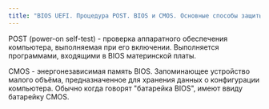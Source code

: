 ```yaml
---
title: "BIOS UEFI. Процедура POST. BIOS и CMOS. Основные способы защиты ПК через BIOS UEFI..md"
---
```


POST (power-on self-test) - проверка аппаратного обеспечения компьютера, выполняемая при его включении. Выполняется программами, входящими в BIOS материнской платы.

CMOS - энергонезависимая память BIOS. Запоминающее устройство малого объёма, предназначенное для хранения данных о конфигурации компьютера. Обычно когда говорят "батарейка BIOS", имеют ввиду батарейку CMOS.
